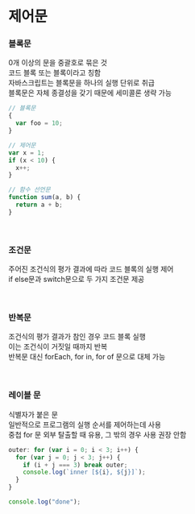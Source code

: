 # 제어문

### 블록문
0개 이상의 문을 중괄호로 묶은 것  
코드 블록 또는 블록이라고 칭함  
자바스크립트는 블록문을 하나의 실행 단위로 취급  
블록문은 자체 종결성을 갖기 때문에 세미콜론 생략 가능  

````javascript
// 블록문
{
  var foo = 10;
}

// 제어문
var x = 1;
if (x < 10) {
  x++;
}

// 함수 선언문
function sum(a, b) {
  return a + b;
}
````

<br>

### 조건문
주어진 조건식의 평가 결과에 따라 코드 블록의 실행 제어  
if else문과 switch문으로 두 가지 조건문 제공  

<br>

### 반복문
조건식의 평가 결과가 참인 경우 코드 블록 실행  
이는 조건식이 거짓일 때까지 반복  
반복문 대신 forEach, for in, for of 문으로 대체 가능  

<br>

### 레이블 문
식별자가 붙은 문  
일반적으로 프로그램의 실행 순서를 제어하는데 사용  
중첩 for 문 외부 탈출할 때 유용, 그 밖의 경우 사용 권장 안함  

````javascript
outer: for (var i = 0; i < 3; i++) {
  for (var j = 0; j < 3; j++) {
    if (i + j === 3) break outer;
    console.log(`inner [${i}, ${j}]`);
  }
}

console.log("done");
````

<br>
